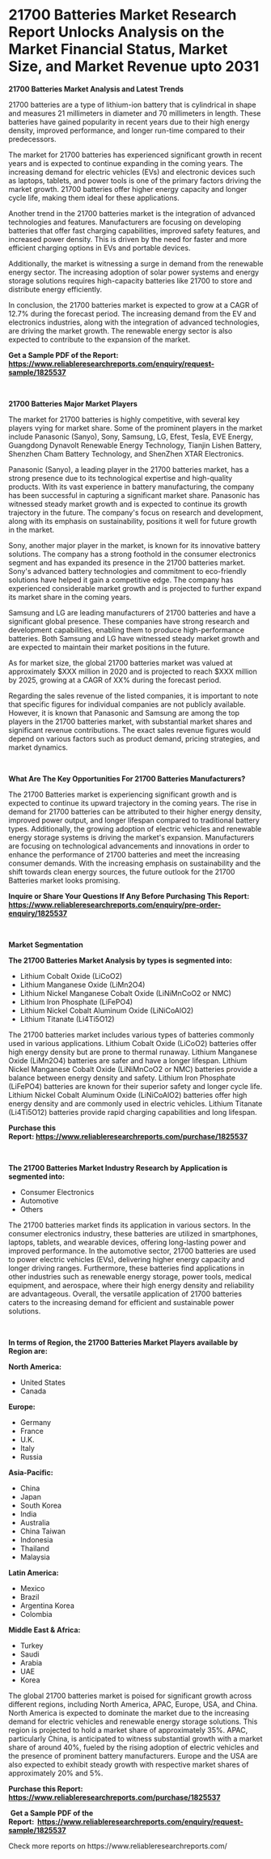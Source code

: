 <p><h1>21700 Batteries Market Research Report Unlocks Analysis on the Market Financial Status, Market Size, and Market Revenue upto 2031</h1></p><p><strong>21700 Batteries Market Analysis and Latest Trends</strong></p>
<p><p>21700 batteries are a type of lithium-ion battery that is cylindrical in shape and measures 21 millimeters in diameter and 70 millimeters in length. These batteries have gained popularity in recent years due to their high energy density, improved performance, and longer run-time compared to their predecessors.</p><p>The market for 21700 batteries has experienced significant growth in recent years and is expected to continue expanding in the coming years. The increasing demand for electric vehicles (EVs) and electronic devices such as laptops, tablets, and power tools is one of the primary factors driving the market growth. 21700 batteries offer higher energy capacity and longer cycle life, making them ideal for these applications.</p><p>Another trend in the 21700 batteries market is the integration of advanced technologies and features. Manufacturers are focusing on developing batteries that offer fast charging capabilities, improved safety features, and increased power density. This is driven by the need for faster and more efficient charging options in EVs and portable devices.</p><p>Additionally, the market is witnessing a surge in demand from the renewable energy sector. The increasing adoption of solar power systems and energy storage solutions requires high-capacity batteries like 21700 to store and distribute energy efficiently.</p><p>In conclusion, the 21700 batteries market is expected to grow at a CAGR of 12.7% during the forecast period. The increasing demand from the EV and electronics industries, along with the integration of advanced technologies, are driving the market growth. The renewable energy sector is also expected to contribute to the expansion of the market.</p></p>
<p><strong>Get a Sample PDF of the Report:&nbsp; <a href="https://www.reliableresearchreports.com/enquiry/request-sample/1825537">https://www.reliableresearchreports.com/enquiry/request-sample/1825537</a></strong></p>
<p>&nbsp;</p>
<p><strong>21700 Batteries Major Market Players</strong></p>
<p><p>The market for 21700 batteries is highly competitive, with several key players vying for market share. Some of the prominent players in the market include Panasonic (Sanyo), Sony, Samsung, LG, Efest, Tesla, EVE Energy, Guangdong Dynavolt Renewable Energy Technology, Tianjin Lishen Battery, Shenzhen Cham Battery Technology, and ShenZhen XTAR Electronics.</p><p>Panasonic (Sanyo), a leading player in the 21700 batteries market, has a strong presence due to its technological expertise and high-quality products. With its vast experience in battery manufacturing, the company has been successful in capturing a significant market share. Panasonic has witnessed steady market growth and is expected to continue its growth trajectory in the future. The company's focus on research and development, along with its emphasis on sustainability, positions it well for future growth in the market. </p><p>Sony, another major player in the market, is known for its innovative battery solutions. The company has a strong foothold in the consumer electronics segment and has expanded its presence in the 21700 batteries market. Sony's advanced battery technologies and commitment to eco-friendly solutions have helped it gain a competitive edge. The company has experienced considerable market growth and is projected to further expand its market share in the coming years.</p><p>Samsung and LG are leading manufacturers of 21700 batteries and have a significant global presence. These companies have strong research and development capabilities, enabling them to produce high-performance batteries. Both Samsung and LG have witnessed steady market growth and are expected to maintain their market positions in the future.</p><p>As for market size, the global 21700 batteries market was valued at approximately $XXX million in 2020 and is projected to reach $XXX million by 2025, growing at a CAGR of XX% during the forecast period.</p><p>Regarding the sales revenue of the listed companies, it is important to note that specific figures for individual companies are not publicly available. However, it is known that Panasonic and Samsung are among the top players in the 21700 batteries market, with substantial market shares and significant revenue contributions. The exact sales revenue figures would depend on various factors such as product demand, pricing strategies, and market dynamics.</p></p>
<p>&nbsp;</p>
<p><strong>What Are The Key Opportunities For 21700 Batteries Manufacturers?</strong></p>
<p><p>The 21700 Batteries market is experiencing significant growth and is expected to continue its upward trajectory in the coming years. The rise in demand for 21700 batteries can be attributed to their higher energy density, improved power output, and longer lifespan compared to traditional battery types. Additionally, the growing adoption of electric vehicles and renewable energy storage systems is driving the market's expansion. Manufacturers are focusing on technological advancements and innovations in order to enhance the performance of 21700 batteries and meet the increasing consumer demands. With the increasing emphasis on sustainability and the shift towards clean energy sources, the future outlook for the 21700 Batteries market looks promising.</p></p>
<p><strong>Inquire or Share Your Questions If Any Before Purchasing This Report: <a href="https://www.reliableresearchreports.com/enquiry/pre-order-enquiry/1825537">https://www.reliableresearchreports.com/enquiry/pre-order-enquiry/1825537</a></strong></p>
<p>&nbsp;</p>
<p><strong>Market Segmentation</strong></p>
<p><strong>The 21700 Batteries Market Analysis by types is segmented into:</strong></p>
<p><ul><li>Lithium Cobalt Oxide (LiCoO2)</li><li>Lithium Manganese Oxide (LiMn2O4)</li><li>Lithium Nickel Manganese Cobalt Oxide (LiNiMnCoO2 or NMC)</li><li>Lithium Iron Phosphate (LiFePO4)</li><li>Lithium Nickel Cobalt Aluminum Oxide (LiNiCoAlO2)</li><li>Lithium Titanate (Li4Ti5O12)</li></ul></p>
<p><p>The 21700 batteries market includes various types of batteries commonly used in various applications. Lithium Cobalt Oxide (LiCoO2) batteries offer high energy density but are prone to thermal runaway. Lithium Manganese Oxide (LiMn2O4) batteries are safer and have a longer lifespan. Lithium Nickel Manganese Cobalt Oxide (LiNiMnCoO2 or NMC) batteries provide a balance between energy density and safety. Lithium Iron Phosphate (LiFePO4) batteries are known for their superior safety and longer cycle life. Lithium Nickel Cobalt Aluminum Oxide (LiNiCoAlO2) batteries offer high energy density and are commonly used in electric vehicles. Lithium Titanate (Li4Ti5O12) batteries provide rapid charging capabilities and long lifespan.</p></p>
<p><strong>Purchase this Report:&nbsp;<a href="https://www.reliableresearchreports.com/purchase/1825537">https://www.reliableresearchreports.com/purchase/1825537</a></strong></p>
<p>&nbsp;</p>
<p><strong>The 21700 Batteries Market Industry Research by Application is segmented into:</strong></p>
<p><ul><li>Consumer Electronics</li><li>Automotive</li><li>Others</li></ul></p>
<p><p>The 21700 batteries market finds its application in various sectors. In the consumer electronics industry, these batteries are utilized in smartphones, laptops, tablets, and wearable devices, offering long-lasting power and improved performance. In the automotive sector, 21700 batteries are used to power electric vehicles (EVs), delivering higher energy capacity and longer driving ranges. Furthermore, these batteries find applications in other industries such as renewable energy storage, power tools, medical equipment, and aerospace, where their high energy density and reliability are advantageous. Overall, the versatile application of 21700 batteries caters to the increasing demand for efficient and sustainable power solutions.</p></p>
<p>&nbsp;</p>
<p><strong>In terms of Region, the 21700 Batteries Market Players available by Region are:</strong></p>
<p>
    <p> <strong> North America: </strong>
        <ul>
            <li>United States</li>
            <li>Canada</li>
        </ul>
        </p> 
    <p> <strong> Europe: </strong>
        <ul>
            <li>Germany</li>
            <li>France</li>
            <li>U.K.</li>
            <li>Italy</li>
            <li>Russia</li>
        </ul>
        </p> 
    <p> <strong> Asia-Pacific: </strong>
        <ul>
            <li>China</li>
            <li>Japan</li>
            <li>South Korea</li>
            <li>India</li>
            <li>Australia</li>
            <li>China Taiwan</li>
            <li>Indonesia</li>
            <li>Thailand</li>
            <li>Malaysia</li>
        </ul>
        </p> 
    <p> <strong> Latin America: </strong>
        <ul>
            <li>Mexico</li>
            <li>Brazil</li>
            <li>Argentina Korea</li>
            <li>Colombia</li>
        </ul>
        </p> 
    <p> <strong> Middle East & Africa: </strong>
        <ul>
            <li>Turkey</li>
            <li>Saudi</li>
            <li>Arabia</li>
            <li>UAE</li>
            <li>Korea</li>
        </ul>
    </p>
    </p>
<p><p>The global 21700 batteries market is poised for significant growth across different regions, including North America, APAC, Europe, USA, and China. North America is expected to dominate the market due to the increasing demand for electric vehicles and renewable energy storage solutions. This region is projected to hold a market share of approximately 35%. APAC, particularly China, is anticipated to witness substantial growth with a market share of around 40%, fueled by the rising adoption of electric vehicles and the presence of prominent battery manufacturers. Europe and the USA are also expected to exhibit steady growth with respective market shares of approximately 20% and 5%.</p></p>
<p><strong>Purchase this Report: <a href="https://www.reliableresearchreports.com/purchase/1825537">https://www.reliableresearchreports.com/purchase/1825537</a></strong></p>
<p>&nbsp;<strong>Get a Sample PDF of the Report:&nbsp;&nbsp;<a href="https://www.reliableresearchreports.com/enquiry/request-sample/1825537">https://www.reliableresearchreports.com/enquiry/request-sample/1825537</a></strong></p>
<p><strong></strong></p>
<p>Check more reports on https://www.reliableresearchreports.com/</p>